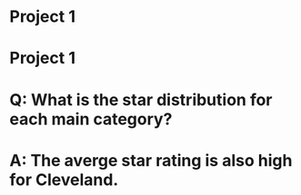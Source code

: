 # Project 1


# Project 1

#


# Q: What is the star distribution for each main category?
# A: The averge star rating is also high for Cleveland.